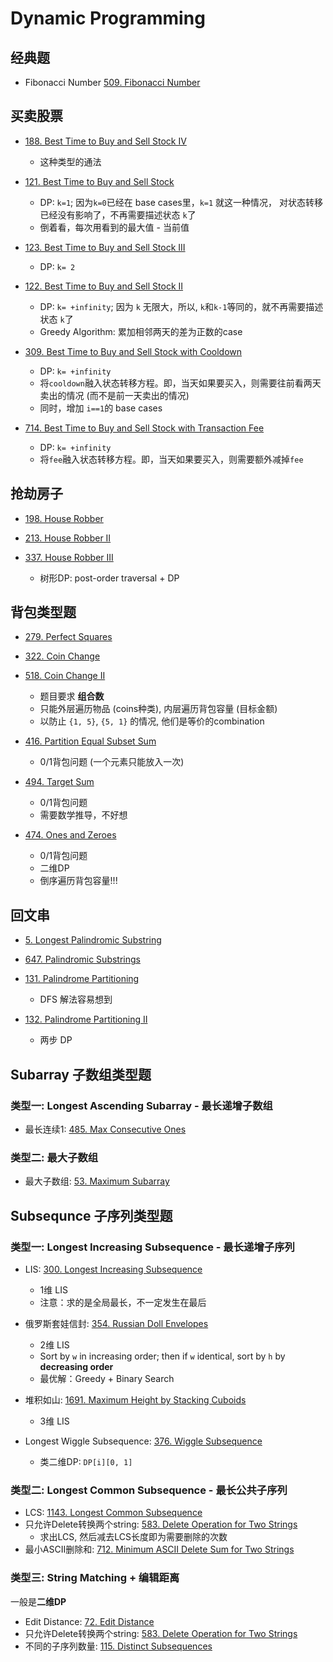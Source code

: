 # Dynamic Programming

## 经典题

* Fibonacci Number [509. Fibonacci Number](https://leetcode.com/problems/fibonacci-number/)

## 买卖股票

* [188. Best Time to Buy and Sell Stock IV](https://leetcode.com/problems/best-time-to-buy-and-sell-stock-iv/)
    * 这种类型的通法

* [121. Best Time to Buy and Sell Stock](https://leetcode.com/problems/best-time-to-buy-and-sell-stock/)
    * DP: `k=1`; 因为`k=0`已经在 base cases里，`k=1` 就这一种情况， 对状态转移已经没有影响了，不再需要描述状态 `k`了
    * 倒着看，每次用看到的最大值 - 当前值

* [123. Best Time to Buy and Sell Stock III](https://leetcode.com/problems/best-time-to-buy-and-sell-stock-iii/)
    * DP: `k= 2`
    
* [122. Best Time to Buy and Sell Stock II](https://leetcode.com/problems/best-time-to-buy-and-sell-stock-ii/)
    * DP: `k= +infinity`; 因为 `k` 无限大，所以, `k`和`k-1`等同的，就不再需要描述状态 `k`了
    * Greedy Algorithm: 累加相邻两天的差为正数的case

* [309. Best Time to Buy and Sell Stock with Cooldown](https://leetcode.com/problems/best-time-to-buy-and-sell-stock-with-cooldown/)
    * DP: `k= +infinity`
    * 将`cooldown`融入状态转移方程。即，当天如果要买入，则需要往前看两天卖出的情况 (而不是前一天卖出的情况)
    * 同时，增加 `i==1`的 base cases

* [714. Best Time to Buy and Sell Stock with Transaction Fee](https://leetcode.com/problems/best-time-to-buy-and-sell-stock-with-transaction-fee/)
    * DP: `k= +infinity`
    * 将`fee`融入状态转移方程。即，当天如果要买入，则需要额外减掉`fee`

## 抢劫房子
* [198. House Robber](https://leetcode.com/problems/house-robber/)

* [213. House Robber II](https://leetcode.com/problems/house-robber-ii/)

* [337. House Robber III](https://leetcode.com/problems/house-robber-iii/)
    * 树形DP: post-order traversal + DP

## 背包类型题
* [279. Perfect Squares](https://leetcode.com/problems/perfect-squares/)

* [322. Coin Change](https://leetcode.com/problems/coin-change/)

* [518. Coin Change II](https://leetcode.com/problems/coin-change-ii/)
    * 题目要求 **组合数**
    * 只能外层遍历物品 (coins种类), 内层遍历背包容量 (目标金额)
    * 以防止 `{1, 5}`, `{5, 1}` 的情况, 他们是等价的combination

* [416. Partition Equal Subset Sum](https://leetcode.com/problems/partition-equal-subset-sum/)
    * 0/1背包问题 (一个元素只能放入一次)

* [494. Target Sum](https://leetcode.com/problems/target-sum/)
    * 0/1背包问题
    * 需要数学推导，不好想

* [474. Ones and Zeroes](https://leetcode.com/problems/ones-and-zeroes/)
    * 0/1背包问题
    * 二维DP
    * 倒序遍历背包容量!!!

## 回文串

* [5. Longest Palindromic Substring](https://leetcode.com/problems/longest-palindromic-substring/)

* [647. Palindromic Substrings](https://leetcode.com/problems/palindromic-substrings/)

* [131. Palindrome Partitioning](https://leetcode.com/problems/palindrome-partitioning/)
    * DFS 解法容易想到

* [132. Palindrome Partitioning II](https://leetcode.com/problems/palindrome-partitioning-ii/)
    * 两步 DP

## Subarray 子数组类型题

### 类型一: Longest Ascending Subarray - 最长递增子数组
* 最长连续1: [485. Max Consecutive Ones](https://leetcode.com/problems/max-consecutive-ones/)

### 类型二: 最大子数组
* 最大子数组: [53. Maximum Subarray](https://leetcode.com/problems/maximum-subarray/)

## Subsequnce 子序列类型题

### 类型一: Longest Increasing Subsequence - 最长递增子序列
* LIS: [300. Longest Increasing Subsequence](https://leetcode.com/problems/longest-increasing-subsequence/)
    * 1维 LIS
    * 注意：求的是全局最长，不一定发生在最后
* 俄罗斯套娃信封: [354. Russian Doll Envelopes](https://leetcode.com/problems/russian-doll-envelopes/)
    * 2维 LIS
    * Sort by `w` in increasing order; then if `w` identical, sort by `h` by **decreasing order**
    * 最优解：Greedy + Binary Search

* 堆积如山: [1691. Maximum Height by Stacking Cuboids](https://leetcode.com/problems/maximum-height-by-stacking-cuboids/)
    * 3维 LIS

* Longest Wiggle Subsequence: [376. Wiggle Subsequence](https://leetcode.com/problems/wiggle-subsequence/)
    * 类二维DP: `DP[i][0, 1]`

### 类型二: Longest Common Subsequence - 最长公共子序列
* LCS: [1143. Longest Common Subsequence](https://leetcode.com/problems/longest-common-subsequence/)
* 只允许Delete转换两个string: [583. Delete Operation for Two Strings](https://leetcode.com/problems/delete-operation-for-two-strings/)
    * 求出LCS, 然后减去LCS长度即为需要删除的次数
* 最小ASCII删除和: [712. Minimum ASCII Delete Sum for Two Strings](https://leetcode.com/problems/minimum-ascii-delete-sum-for-two-strings/)

### 类型三: String Matching + 编辑距离

一般是**二维DP**

* Edit Distance: [72. Edit Distance](https://leetcode.com/problems/edit-distance/)
* 只允许Delete转换两个string: [583. Delete Operation for Two Strings](https://leetcode.com/problems/delete-operation-for-two-strings/)
* 不同的子序列数量: [115. Distinct Subsequences](https://leetcode.com/problems/distinct-subsequences/)
